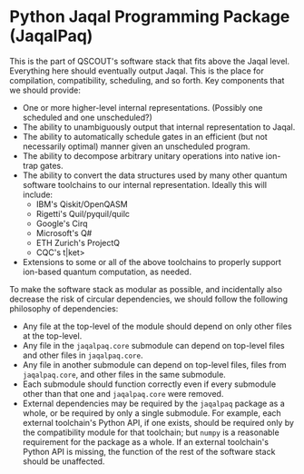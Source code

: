 # Python Jaqal Programming Package (JaqalPaq)
This is the part of QSCOUT's software stack that fits above the Jaqal level. Everything here should eventually output Jaqal. This is the place for compilation, compatibility, scheduling, and so forth.
Key components that we should provide:
* One or more higher-level internal representations. (Possibly one scheduled and one unscheduled?)
* The ability to unambiguously output that internal representation to Jaqal.
* The ability to automatically schedule gates in an efficient (but not necessarily optimal) manner given an unscheduled program.
* The ability to decompose arbitrary unitary operations into native ion-trap gates.
* The ability to convert the data structures used by many other quantum software toolchains to our internal representation. Ideally this will include:
    * IBM's Qiskit/OpenQASM
    * Rigetti's Quil/pyquil/quilc
    * Google's Cirq
    * Microsoft's Q#
    * ETH Zurich's ProjectQ
    * CQC's t|ket>
* Extensions to some or all of the above toolchains to properly support ion-based quantum computation, as needed.

To make the software stack as modular as possible, and incidentally also decrease the risk of circular dependencies, we should follow the following philosophy of dependencies:
* Any file at the top-level of the module should depend on only other files at the top-level.
* Any file in the `jaqalpaq.core` submodule can depend on top-level files and other files in `jaqalpaq.core`.
* Any file in another submodule can depend on top-level files, files from `jaqalpaq.core`, and other files in the same submodule.
* Each submodule should function correctly even if every submodule other than that one and `jaqalpaq.core` were removed.
* External dependencies may be required by the `jaqalpaq` package as a whole, or be required by only a single submodule.
For example, each external toolchain's Python API, if one exists, should be required only by the compatibility module for that toolchain; but `numpy` is a reasonable requirement for the package as a whole.
If an external toolchain's Python API is missing, the function of the rest of the software stack should be unaffected.
